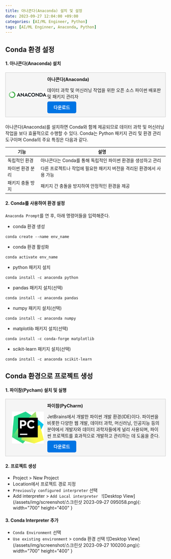 ```yaml
---
title: 아나콘다(Anaconda) 설치 및 설정
date: 2023-09-27 12:04:00 +09:00
categories: [AI/ML Engineer, Python]
tags: [AI/ML Enginner, Anaconda, Python]
---
```


## **Conda 환경 설정**

#### 1. 아나콘다(Anaconda) 설치

<div style="display: flex; align-items: center; margin-bottom: 20px; border: 1px solid #ccc; background-color: #f5f5f5; padding: 10px;">
    <div style="flex: 1; text-align: center; display: flex; justify-content: center; align-items: center;">
        <img src="/assets/img/sample/anaconda_secondary_logo.svg" alt="pycharm_logo" style="width: 150px; height: auto;">
    </div>
    <div style="flex: 3; margin-bottom: 10px;">
        <strong>아나콘다(Anaconda)</strong>
        <p>데이터 과학 및 머신러닝 작업을 위한 오픈 소스 파이썬 배포판 및 패키지 관리자</p>
        <a href="https://www.anaconda.com/download" style="text-decoration: none; background-color: #0074e4; color: white; padding: 10px 20px; border-radius: 5px; font-weight: bold;">다운로드</a>
    </div>
</div>

 아나콘다(Anaconda)를 설치하면 Conda와 함께 제공되므로 데이터 과학 및 머신러닝 작업을 보다 효율적으로 수행할 수 있다. Conda는 Python 패키지 관리 및 환경 관리 도구이며 Conda의 주요 특징은 다음과 같다.

| 기능               | 설명                                                                                     |
|-----------------------|------------------------------------------------------------------------------------------|
| 독립적인 환경         | 아나콘다는 Conda를 통해 독립적인 파이썬 환경을 생성하고 관리                    |
| 파이썬 환경 분리       | 다른 프로젝트나 작업에 필요한 패키지 버전을 격리된 환경에서 사용 가능         |
| 패키지 충돌 방지       | 패키지 간 충돌을 방지하여 안정적인 환경을 제공                                     |

#### 2. Conda를 사용하여 환경 설정

`Anaconda Prompt`를 연 후, 아래 명령어들을 입력해준다.

* conda 환경 생성
```shell
conda create --name env_name
```

* conda 환경 활성화
```shell
conda activate env_name
```

* python 패키지 설치
```shell
conda install -c anaconda python
```

* pandas 패키지 설치(선택)
```shell
conda install -c anaconda pandas
```

* numpy 패키지 설치(선택)
```shell
conda install -c anaconda numpy
```

* matplotlib 패키지 설치(선택)
```shell
conda install -c conda-forge matplotlib
```

* scikit-learn 패키지 설치(선택)
```shell
conda install -c anaconda scikit-learn
```

## **Conda 환경으로 프로젝트 생성**

#### 1. 파이참(Pycham) 설치 및 실행

<div style="display: flex; align-items: center; margin-bottom: 20px; border: 1px solid #ccc; background-color: #f5f5f5; padding: 10px;">
    <div style="flex: 1; text-align: center; display: flex; justify-content: center; align-items: center;">
        <img src="/assets/img/sample/PyCharm_icon.png" alt="pycharm_logo" style="width: 100px; height: auto;">
    </div>
    <div style="flex: 3; margin-bottom: 10px;">
        <strong>파이참(PyCharm)</strong>
        <p>JetBrains에서 개발한 파이썬 개발 환경(IDE)이다. 파이썬을 비롯한 다양한 웹 개발, 데이터 과학, 머신러닝, 인공지능 등의 분야에서 개발자와 데이터 과학자들에게 널리 사용되며, 파이썬 프로젝트를 효과적으로 개발하고 관리하는 데 도움을 준다.</p>
        <a href="https://www.jetbrains.com/ko-kr/pycharm/download/?section=windows" style="text-decoration: none; background-color: #0074e4; color: white; padding: 10px 20px; border-radius: 5px; font-weight: bold;">다운로드</a>
    </div>
</div>

#### 2. 프로젝트 생성

* Project > New Project
* Location에서 프로젝트 경로 지정
* `Previously configured interpreter` 선택
* Add interpreter > `Add Local interpreter ` 
![Desktop View](/assets/img/screenshot/스크린샷 2023-09-27 095058.png){: width="700" height="400" }

#### 3. Conda Interpreter 추가
* `Conda Environment` 선택
* `Use existing environment` > conda 환경 선택
![Desktop View](/assets/img/screenshot/스크린샷 2023-09-27 100200.png){: width="700" height="400" }